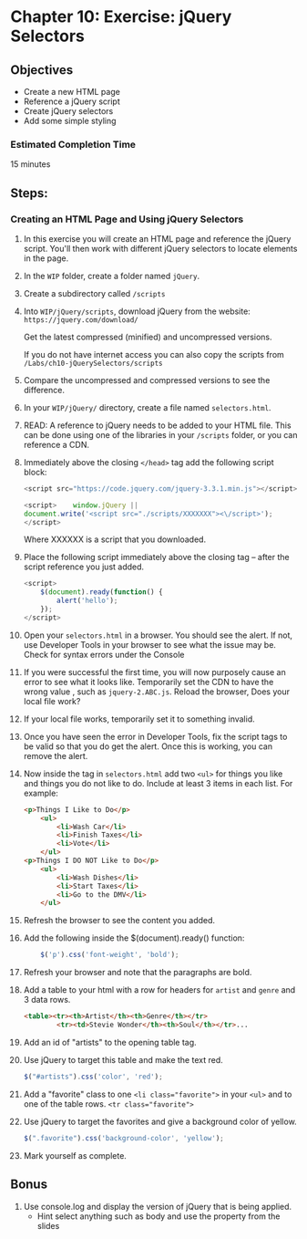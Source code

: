 # Chapter 10: Exercise: jQuery Selectors
## Objectives
* Create a new HTML page
* Reference a jQuery script
* Create jQuery selectors
* Add some simple styling


### Estimated Completion Time 
15 minutes

## Steps:
### Creating an HTML Page and Using jQuery Selectors
1. In this exercise you will create an HTML page and reference the jQuery script. You'll then work with different jQuery selectors to locate elements in the page.

1. In the `WIP` folder, create a folder named
`jQuery`.

1. Create a subdirectory called `/scripts` 

1. Into `WIP/jQuery/scripts`, download jQuery from the website: `https://jquery.com/download/`

	Get the latest compressed (minified) and uncompressed versions.
	
	If you do not have internet access you can also copy the scripts from `/Labs/ch10-jQuerySelectors/scripts`

1. Compare the uncompressed and compressed versions to see the difference.

1. In your `WIP/jQuery/` directory, create a file named `selectors.html`. 

1. READ: A reference to jQuery needs to be added to your HTML file.  This can be done using one of the libraries in your `/scripts` folder, or you can reference a CDN.

1. Immediately above the closing `</head>` tag add the following script block:
	``` javascript
	<script src="https://code.jquery.com/jquery-3.3.1.min.js"></script>

	<script>    window.jQuery || 
	document.write('<script src="./scripts/XXXXXXX"><\/script>');
	</script>
	```

	Where XXXXXX is a script that you downloaded.

1. Place the following script immediately above the closing </head> tag – after the script reference you just added. 
	``` javascript
	<script>
		$(document).ready(function() {
			alert('hello');
		});
	</script>
	```
1. Open your `selectors.html` in a browser. You should see the alert. If not, use Developer Tools in your browser to see what the issue may be.  Check for syntax errors under the Console

1. If you were successful the first time, you will now purposely cause an error to see what it looks like. Temporarily set the CDN to have the wrong value , such as `jquery-2.ABC.js`.  Reload the browser, Does your local file work?

1. If your local file works, temporarily set it to something invalid.  

1. Once you have seen the error in Developer Tools, fix the script tags to be valid so that you do get the alert.  Once this is working, you can remove the alert.

1. Now inside the <body> tag in `selectors.html` add two `<ul>` for things you like and things you do not like to do. Include at least 3 items in each list. For example:
	```html 
	<p>Things I Like to Do</p>
		<ul>
			<li>Wash Car</li>
			<li>Finish Taxes</li>
			<li>Vote</li>
		</ul>
	<p>Things I DO NOT Like to Do</p>
		<ul>
			<li>Wash Dishes</li>
			<li>Start Taxes</li>
			<li>Go to the DMV</li>
		</ul>
	```
1. Refresh the browser to see the content you added. 

1. Add the following  inside the  $(document).ready() function:
	``` javascript
		$('p').css('font-weight', 'bold');
	```
1. Refresh your browser and note that the paragraphs are bold.

1. Add a table to your html with a row for headers for `artist` and `genre` and 3 data rows. 
	```html
	<table><tr><th>Artist</th><th>Genre</th></tr>
			<tr><td>Stevie Wonder</th><th>Soul</th></tr>...
	```

1. Add an id of "artists" to the opening table tag.

1. Use jQuery to target this table and make the text red.
	```javascript
	$("#artists").css('color', 'red');
	```

1. Add a "favorite" class to one `<li class="favorite">` in your `<ul>` and to one of the table rows. `<tr class="favorite">`

1. Use jQuery to target the favorites and give a background color of yellow. 
	```javascript
	$(".favorite").css('background-color', 'yellow');
	```

1. Mark yourself as complete.

## Bonus

1. Use console.log and display the version of jQuery that is being applied. 
	* Hint select anything such as body and use the property from the slides

